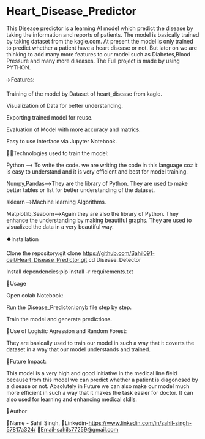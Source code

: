 # Heart_Disease_Predictor
This Disease predictor is a learning AI model which predict the disease by taking the information and reports of patients.
The model is basically trained by taking dataset from the kagle.com.
At present the model is only trained to predict whether a patient have a heart disease or not.
But later on we are thinking to add many more features to our model such  as Diabetes,Blood Pressure and many more diseases.
The Full project is made by using PYTHON.


✈️Features:

Training of the model by Dataset of heart_disease from kagle.

Visualization of Data for better understanding.

Exporting trained model for reuse.

Evaluation of  Model with more accuracy and matrics.

Easy to use interface via Jupyter Notebook.



🧑‍💻Technologies used to train the model:

Python --> To write the code.
           we are writing the code in this language coz it is easy to understand and it is very efficient and best for 
           model training.
           
Numpy,Pandas-->They are the library of Python.
               They are used to make better tables or list for better understanding of the dataset.
               
sklearn-->Machine learning Algorithms.

Matplotlib,Seaborn-->Again they are also the library of Python.
                     They enhance the understanding by making beautiful graphs. They are used to visualized the data in a very beautiful way.

                     

⏺️Installation

Clone the repository:git clone  https://github.com/Sahil091-cell/Heart_Disease_Predictor.git cd Disease_Detector

Install dependencies:pip install -r requirements.txt


👤Usage

Open colab Notebook:

Run the Disease_Predictor.ipnyb file step by step.

Train the model and generate predictions.


🌟Use of Logistic Agression and Random Forest:

They are basically used to train our model in such a way that it coverts the dataset in a way that our model understands and trained.


🔮Future Impact:

This model is a very high and good initiative in the medical line field because from this model we can predict whether a patient is diagonosed by a disease or not.
Absolutely in Future we can also make our model much more efficient in such a way that it makes the task easier for doctor.
It can also used for learning and enhancing medical skills.


🍁Author

📛Name - Sahil Singh, 🔗Linkedin-https://www.linkedin.com/in/sahil-singh-57817a324/ 📧Email-sahils77259@gmail.com
